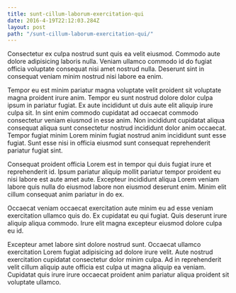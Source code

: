```yaml
---
title: sunt-cillum-laborum-exercitation-qui
date: 2016-4-19T22:12:03.284Z
layout: post
path: "/sunt-cillum-laborum-exercitation-qui/"
---
```


Consectetur ex culpa nostrud sunt quis ea velit eiusmod. Commodo aute dolore adipisicing laboris nulla. Veniam ullamco commodo id do fugiat officia voluptate consequat nisi amet nostrud nulla. Deserunt sint in consequat veniam minim nostrud nisi labore ea enim.

Tempor eu est minim pariatur magna voluptate velit proident sit voluptate magna proident irure anim. Tempor eu sunt nostrud dolore dolor culpa ipsum in pariatur fugiat. Ex aute incididunt ut duis aute elit aliquip irure culpa sit. In sint enim commodo cupidatat ad occaecat commodo consectetur veniam eiusmod in esse anim. Non incididunt cupidatat aliqua consequat aliqua sunt consectetur nostrud incididunt dolor anim occaecat. Tempor fugiat minim Lorem minim fugiat nostrud anim incididunt sunt esse fugiat. Sunt esse nisi in officia eiusmod sunt consequat reprehenderit pariatur fugiat sint.

Consequat proident officia Lorem est in tempor qui duis fugiat irure et reprehenderit id. Ipsum pariatur aliquip mollit pariatur tempor proident eu nisi labore est aute amet aute. Excepteur incididunt aliqua Lorem veniam labore quis nulla do eiusmod labore non eiusmod deserunt enim. Minim elit cillum consequat anim pariatur in do ex.

Occaecat veniam occaecat exercitation aute minim eu ad esse veniam exercitation ullamco quis do. Ex cupidatat eu qui fugiat. Quis deserunt irure aliquip aliqua commodo. Irure elit magna excepteur eiusmod dolore culpa eu id.

Excepteur amet labore sint dolore nostrud sunt. Occaecat ullamco exercitation Lorem fugiat adipisicing ad dolore irure velit. Aute nostrud exercitation cupidatat consectetur dolor minim culpa. Ad in reprehenderit velit cillum aliquip aute officia est culpa ut magna aliquip ea veniam. Cupidatat quis irure irure occaecat proident anim pariatur aliqua proident sit voluptate ullamco.